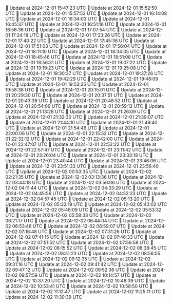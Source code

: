 🔄 Update at 2024-12-01 15:47:23 UTC
🔄 Update at 2024-12-01 15:52:50 UTC
🔄 Update at 2024-12-01 15:57:53 UTC
🔄 Update at 2024-12-01 16:14:08 UTC
🔄 Update at 2024-12-01 16:34:03 UTC
🔄 Update at 2024-12-01 16:45:37 UTC
🔄 Update at 2024-12-01 16:51:16 UTC
🔄 Update at 2024-12-01 16:56:36 UTC
🔄 Update at 2024-12-01 17:07:54 UTC
🔄 Update at 2024-12-01 17:24:18 UTC
🔄 Update at 2024-12-01 17:33:26 UTC
🔄 Update at 2024-12-01 17:40:22 UTC
🔄 Update at 2024-12-01 17:45:36 UTC
🔄 Update at 2024-12-01 17:51:03 UTC
🔄 Update at 2024-12-01 17:56:04 UTC
🔄 Update at 2024-12-01 18:11:10 UTC
🔄 Update at 2024-12-01 18:34:05 UTC
🔄 Update at 2024-12-01 18:45:46 UTC
🔄 Update at 2024-12-01 18:51:08 UTC
🔄 Update at 2024-12-01 18:56:31 UTC
🔄 Update at 2024-12-01 19:07:22 UTC
🔄 Update at 2024-12-01 19:19:23 UTC
🔄 Update at 2024-12-01 19:25:08 UTC
🔄 Update at 2024-12-01 19:30:37 UTC
🔄 Update at 2024-12-01 19:37:26 UTC
🔄 Update at 2024-12-01 19:42:29 UTC
🔄 Update at 2024-12-01 19:48:09 UTC
🔄 Update at 2024-12-01 19:53:35 UTC
🔄 Update at 2024-12-01 19:58:38 UTC
🔄 Update at 2024-12-01 20:15:01 UTC
🔄 Update at 2024-12-01 20:29:30 UTC
🔄 Update at 2024-12-01 20:37:51 UTC
🔄 Update at 2024-12-01 20:43:38 UTC
🔄 Update at 2024-12-01 20:48:52 UTC
🔄 Update at 2024-12-01 20:54:09 UTC
🔄 Update at 2024-12-01 20:59:12 UTC
🔄 Update at 2024-12-01 21:13:28 UTC
🔄 Update at 2024-12-01 21:26:09 UTC
🔄 Update at 2024-12-01 21:32:30 UTC
🔄 Update at 2024-12-01 21:39:07 UTC
🔄 Update at 2024-12-01 21:44:10 UTC
🔄 Update at 2024-12-01 21:49:40 UTC
🔄 Update at 2024-12-01 21:54:46 UTC
🔄 Update at 2024-12-01 22:00:06 UTC
🔄 Update at 2024-12-01 22:15:52 UTC
🔄 Update at 2024-12-01 22:32:12 UTC
🔄 Update at 2024-12-01 22:42:00 UTC
🔄 Update at 2024-12-01 22:47:07 UTC
🔄 Update at 2024-12-01 22:52:22 UTC
🔄 Update at 2024-12-01 22:57:47 UTC
🔄 Update at 2024-12-01 23:11:42 UTC
🔄 Update at 2024-12-01 23:26:04 UTC
🔄 Update at 2024-12-01 23:33:18 UTC
🔄 Update at 2024-12-01 23:40:44 UTC
🔄 Update at 2024-12-01 23:46:06 UTC
🔄 Update at 2024-12-01 23:51:33 UTC
🔄 Update at 2024-12-01 23:56:40 UTC
🔄 Update at 2024-12-02 00:53:35 UTC
🔄 Update at 2024-12-02 02:21:35 UTC
🔄 Update at 2024-12-02 03:13:36 UTC
🔄 Update at 2024-12-02 03:44:18 UTC
🔄 Update at 2024-12-02 03:56:06 UTC
🔄 Update at 2024-12-02 04:11:44 UTC
🔄 Update at 2024-12-02 04:33:29 UTC
🔄 Update at 2024-12-02 04:45:56 UTC
🔄 Update at 2024-12-02 04:52:23 UTC
🔄 Update at 2024-12-02 04:57:45 UTC
🔄 Update at 2024-12-02 05:13:20 UTC
🔄 Update at 2024-12-02 05:32:19 UTC
🔄 Update at 2024-12-02 05:43:02 UTC
🔄 Update at 2024-12-02 05:48:09 UTC
🔄 Update at 2024-12-02 05:53:32 UTC
🔄 Update at 2024-12-02 05:58:33 UTC
🔄 Update at 2024-12-02 06:21:17 UTC
🔄 Update at 2024-12-02 06:44:04 UTC
🔄 Update at 2024-12-02 06:53:48 UTC
🔄 Update at 2024-12-02 06:59:07 UTC
🔄 Update at 2024-12-02 07:16:48 UTC
🔄 Update at 2024-12-02 07:31:26 UTC
🔄 Update at 2024-12-02 07:41:15 UTC
🔄 Update at 2024-12-02 07:46:33 UTC
🔄 Update at 2024-12-02 07:51:52 UTC
🔄 Update at 2024-12-02 07:56:58 UTC
🔄 Update at 2024-12-02 08:15:52 UTC
🔄 Update at 2024-12-02 08:38:45 UTC
🔄 Update at 2024-12-02 08:51:23 UTC
🔄 Update at 2024-12-02 08:56:55 UTC
🔄 Update at 2024-12-02 09:12:35 UTC
🔄 Update at 2024-12-02 09:31:16 UTC
🔄 Update at 2024-12-02 09:41:42 UTC
🔄 Update at 2024-12-02 09:47:12 UTC
🔄 Update at 2024-12-02 09:52:36 UTC
🔄 Update at 2024-12-02 09:57:59 UTC
🔄 Update at 2024-12-02 10:14:57 UTC
🔄 Update at 2024-12-02 10:37:20 UTC
🔄 Update at 2024-12-02 10:48:39 UTC
🔄 Update at 2024-12-02 10:53:41 UTC
🔄 Update at 2024-12-02 10:58:50 UTC
🔄 Update at 2024-12-02 11:12:47 UTC
🔄 Update at 2024-12-02 11:25:11 UTC
🔄 Update at 2024-12-02 11:30:39 UTC
